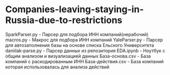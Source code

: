 # Companies-leaving-staying-in-Russia-due-to-restrictions
SparkParser.py - Парсер для подбора ИНН компаний(нерабочий) 
macros.py - Макрос для подбора ИНН компаний 
YaleParser.py - Парсер для автозаполнения базы на основе списка Ельского Университета 
daniilak-parse.py - Парсер данных из репозитория
EDA.ipynb - Ноутбук с общим анализом и визуализацией данных
База-основа.csv - База компаний с раскодированным ИНН 
База-действия.csv - База компаний которая использовалась для анализа действий 

